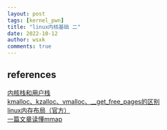 ```yaml
---
layout: post
tags: [kernel_pwn]
title: "linux内核基础 二"
date: 2022-10-12
author: wsxk
comments: true
---
```





## references<br>
[内核栈和用户栈](https://blog.csdn.net/u012489236/article/details/116614606?ops_request_misc=&request_id=&biz_id=102&utm_term=linux%E5%86%85%E6%A0%B8%E6%A0%88%E5%B8%83%E5%B1%80&utm_medium=distribute.pc_search_result.none-task-blog-2~all~sobaiduweb~default-5-116614606.142%5Ev31%5Econtrol,185%5Ev2%5Econtrol&spm=1018.2226.3001.4187)<br>
[kmalloc、kzalloc、vmalloc、__get_free_pages的区别](https://blog.csdn.net/alimingh/article/details/111942297)<br>
[linux内存布局（官方）](https://elixir.bootlin.com/linux/latest/source/Documentation/x86/x86_64/mm.rst)<br>
[一篇文章读懂mmap](https://zhuanlan.zhihu.com/p/366964820)<br>
